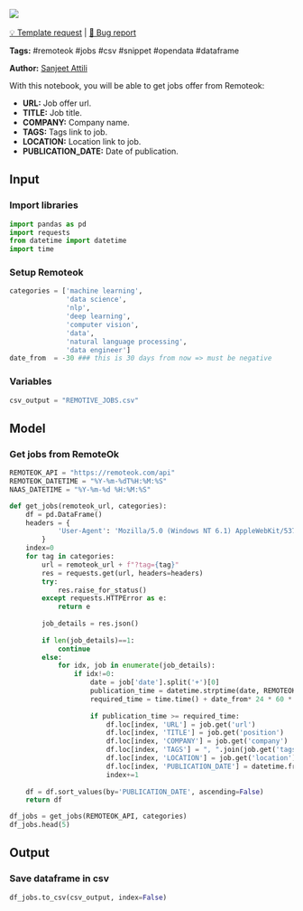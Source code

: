 <a href="https://app.naas.ai/user-redirect/naas/downloader?url=https://raw.githubusercontent.com/jupyter-naas/awesome-notebooks/master/Remoteok/Remoteok_Get_jobs_from_categories.ipynb" target="_parent"><img src="https://naasai-public.s3.eu-west-3.amazonaws.com/open_in_naas.svg"/></a><br><br><a href="https://github.com/jupyter-naas/awesome-notebooks/issues/new?assignees=&labels=&template=template-request.md&title=Tool+-+Action+of+the+notebook+">💡 Template request</a> | <a href="https://github.com/jupyter-naas/awesome-notebooks/issues/new?assignees=&labels=bug&template=bug_report.md&title=Remoteok+-+Get+jobs+from+categories:+Error+short+description">🚨 Bug report</a>

**Tags:** #remoteok #jobs #csv #snippet #opendata #dataframe

**Author:** [Sanjeet Attili](https://www.linkedin.com/in/sanjeet-attili-760bab190/)

With this notebook, you will be able to get jobs offer from Remoteok:
- **URL:** Job offer url.
- **TITLE:** Job title.
- **COMPANY:** Company name.
- **TAGS:** Tags link to job.
- **LOCATION:** Location link to job.
- **PUBLICATION_DATE:** Date of publication.

## Input

### Import libraries


```python
import pandas as pd
import requests
from datetime import datetime
import time
```

### Setup Remoteok


```python
categories = ['machine learning',
              'data science',
              'nlp',
              'deep learning',
              'computer vision',
              'data',
              'natural language processing',
              'data engineer']
date_from  = -30 ### this is 30 days from now => must be negative
```

### Variables


```python
csv_output = "REMOTIVE_JOBS.csv"
```

## Model

### Get jobs from RemoteOk


```python
REMOTEOK_API = "https://remoteok.com/api"
REMOTEOK_DATETIME = "%Y-%m-%dT%H:%M:%S"
NAAS_DATETIME = "%Y-%m-%d %H:%M:%S"

def get_jobs(remoteok_url, categories):
    df = pd.DataFrame()
    headers = {
            'User-Agent': 'Mozilla/5.0 (Windows NT 6.1) AppleWebKit/537.36 (KHTML, like Gecko) Chrome/41.0.2228.0 Safari/537.36',
        }
    index=0
    for tag in categories:
        url = remoteok_url + f"?tag={tag}"
        res = requests.get(url, headers=headers)
        try:
            res.raise_for_status()
        except requests.HTTPError as e:
            return e
        
        job_details = res.json()
        
        if len(job_details)==1:
            continue
        else:
            for idx, job in enumerate(job_details):
                if idx!=0:
                    date = job['date'].split('+')[0]
                    publication_time = datetime.strptime(date, REMOTEOK_DATETIME).timestamp()
                    required_time = time.time() + date_from* 24 * 60 * 60  ### time in seconds
                    
                    if publication_time >= required_time:
                        df.loc[index, 'URL'] = job.get('url')
                        df.loc[index, 'TITLE'] = job.get('position')
                        df.loc[index, 'COMPANY'] = job.get('company')
                        df.loc[index, 'TAGS'] = ", ".join(job.get('tags'))
                        df.loc[index, 'LOCATION'] = job.get('location')
                        df.loc[index, 'PUBLICATION_DATE'] = datetime.fromtimestamp(publication_time).strftime(NAAS_DATETIME)
                        index+=1
                        
    df = df.sort_values(by='PUBLICATION_DATE', ascending=False)
    return df

df_jobs = get_jobs(REMOTEOK_API, categories)
df_jobs.head(5)
```

## Output

### Save dataframe in csv


```python
df_jobs.to_csv(csv_output, index=False)
```
